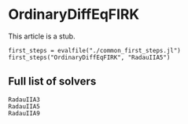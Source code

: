 # OrdinaryDiffEqFIRK

This article is a stub.

```@eval
first_steps = evalfile("./common_first_steps.jl")
first_steps("OrdinaryDiffEqFIRK", "RadauIIA5")
```

## Full list of solvers

```@docs
RadauIIA3
RadauIIA5
RadauIIA9
```